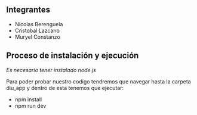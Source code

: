 ## Integrantes
- Nicolas Berenguela
- Cristobal Lazcano
- Muryel Constanzo 

## Proceso de instalación y ejecución
_*Es necesario tener instalado node.js*_

Para poder probar nuestro codigo tendremos que navegar hasta la carpeta diu_app y dentro de esta tenemos que ejecutar:
- npm install 
- npm run dev


